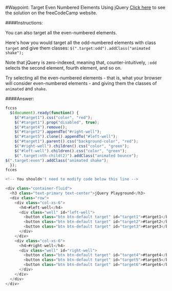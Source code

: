 #Waypoint: Target Even Numbered Elements Using jQuery
<a href="http://freecodecamp.com/challenges/Waypoint:%20Target%20Even%20Numbered%20Elements%20Using%20jQuery?solution=fccss%0A%20%20%24(document).ready(function()%20%7B%0A%20%20%20%20%24(%22%23target1%22).css(%22color%22%2C%20%22red%22)%3B%0A%20%20%20%20%24(%22%23target1%22).prop(%22disabled%22%2C%20true)%3B%0A%20%20%20%20%24(%22%23target4%22).remove()%3B%0A%20%20%20%20%24(%22%23target2%22).appendTo(%22%23right-well%22)%3B%0A%20%20%20%20%24(%22%23target5%22).clone().appendTo(%22%23left-well%22)%3B%0A%20%20%20%20%24(%22%23target1%22).parent().css(%22background-color%22%2C%20%22red%22)%3B%0A%20%20%20%20%24(%22%23right-well%22).children().css(%22color%22%2C%20%22green%22)%3B%0A%20%20%20%20%24(%22%23left-well%22).children().css(%22color%22%2C%20%22green%22)%3B%0A%20%20%20%20%24(%22.target%3Anth-child(2)%22).addClass(%22animated%20bounce%22)%3B%0A%24(%22.target%3Aeven%22).addClass(%22animated%20shake%22)%3B%0A%20%20%7D)%3B%0Afcces%0A%0A%3C!--%20You%20shouldn%27t%20need%20to%20modify%20code%20below%20this%20line%20--%3E%0A%0A%3Cdiv%20class%3D%22container-fluid%22%3E%0A%20%20%3Ch3%20class%3D%22text-primary%20text-center%22%3EjQuery%20Playground%3C%2Fh3%3E%0A%20%20%3Cdiv%20class%3D%22row%22%3E%0A%20%20%20%20%3Cdiv%20class%3D%22col-xs-6%22%3E%0A%20%20%20%20%20%20%3Ch4%3E%23left-well%3C%2Fh4%3E%0A%20%20%20%20%20%20%3Cdiv%20class%3D%22well%22%20id%3D%22left-well%22%3E%0A%20%20%20%20%20%20%20%20%3Cbutton%20class%3D%22btn%20btn-default%20target%22%20id%3D%22target1%22%3E%23target1%3C%2Fbutton%3E%0A%20%20%20%20%20%20%20%20%3Cbutton%20class%3D%22btn%20btn-default%20target%22%20id%3D%22target2%22%3E%23target2%3C%2Fbutton%3E%0A%20%20%20%20%20%20%20%20%3Cbutton%20class%3D%22btn%20btn-default%20target%22%20id%3D%22target3%22%3E%23target3%3C%2Fbutton%3E%0A%20%20%20%20%20%20%3C%2Fdiv%3E%0A%20%20%20%20%3C%2Fdiv%3E%0A%20%20%20%20%3Cdiv%20class%3D%22col-xs-6%22%3E%0A%20%20%20%20%20%20%3Ch4%3E%23right-well%3C%2Fh4%3E%0A%20%20%20%20%20%20%3Cdiv%20class%3D%22well%22%20id%3D%22right-well%22%3E%0A%20%20%20%20%20%20%20%20%3Cbutton%20class%3D%22btn%20btn-default%20target%22%20id%3D%22target4%22%3E%23target4%3C%2Fbutton%3E%0A%20%20%20%20%20%20%20%20%3Cbutton%20class%3D%22btn%20btn-default%20target%22%20id%3D%22target5%22%3E%23target5%3C%2Fbutton%3E%0A%20%20%20%20%20%20%20%20%3Cbutton%20class%3D%22btn%20btn-default%20target%22%20id%3D%22target6%22%3E%23target6%3C%2Fbutton%3E%0A%20%20%20%20%20%20%3C%2Fdiv%3E%0A%20%20%20%20%3C%2Fdiv%3E%0A%20%20%3C%2Fdiv%3E%0A%3C%2Fdiv%3E%0A" target="_blank">Click here</a> to see the solution on the freeCodeCamp website.


####Instructions:
<p class="wrappable negative-10">You can also target all the even-numbered elements.</p><p class="wrappable negative-10">Here&apos;s how you would target all the odd-numbered elements with class <code>target</code> and give them classes: <code>$(&quot;.target:odd&quot;).addClass(&quot;animated shake&quot;);</code></p><p class="wrappable negative-10">Note that jQuery is zero-indexed, meaning that, counter-intuitively, <code>:odd</code> selects the second element, fourth element, and so on.</p><p class="wrappable negative-10">Try selecting all the even-numbered elements - that is, what your browser will consider even-numbered elements - and giving them the classes of <code>animated</code> and <code>shake</code>.</p><div class="negative-bottom-margin-30"></div>


####Answer:
```javascript
fccss
  $(document).ready(function() {
    $("#target1").css("color", "red");
    $("#target1").prop("disabled", true);
    $("#target4").remove();
    $("#target2").appendTo("#right-well");
    $("#target5").clone().appendTo("#left-well");
    $("#target1").parent().css("background-color", "red");
    $("#right-well").children().css("color", "green");
    $("#left-well").children().css("color", "green");
    $(".target:nth-child(2)").addClass("animated bounce");
$(".target:even").addClass("animated shake");
  });
fcces

<!-- You shouldn't need to modify code below this line -->

<div class="container-fluid">
  <h3 class="text-primary text-center">jQuery Playground</h3>
  <div class="row">
    <div class="col-xs-6">
      <h4>#left-well</h4>
      <div class="well" id="left-well">
        <button class="btn btn-default target" id="target1">#target1</button>
        <button class="btn btn-default target" id="target2">#target2</button>
        <button class="btn btn-default target" id="target3">#target3</button>
      </div>
    </div>
    <div class="col-xs-6">
      <h4>#right-well</h4>
      <div class="well" id="right-well">
        <button class="btn btn-default target" id="target4">#target4</button>
        <button class="btn btn-default target" id="target5">#target5</button>
        <button class="btn btn-default target" id="target6">#target6</button>
      </div>
    </div>
  </div>
</div>

```